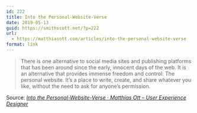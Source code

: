 ```yaml
---
id: 222
title: Into the Personal-Website-Verse
date: 2019-05-13
guid: https://smithscott.net/?p=222
url:
  - https://matthiasott.com/articles/into-the-personal-website-verse
format: link
---
```

<blockquote>
<p>There is one alternative to social media sites and publishing platforms that has been around since the early, innocent days of the web. It is an alternative that provides immense freedom and control: The personal website. It’s a place to write, create, and share whatever you like, without the need to ask for anyone’s permission.</p>
</blockquote>
<p>Source: <em><a href="https://matthiasott.com/articles/into-the-personal-website-verse" data-wplink-edit="true">Into the Personal-Website-Verse · Matthias Ott – User Experience Designer</a></em></p>

<!-- wp:paragraph -->
<p></p>
<!-- /wp:paragraph -->